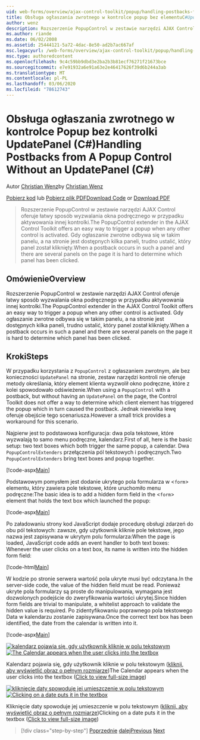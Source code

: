 ```yaml
---
uid: web-forms/overview/ajax-control-toolkit/popup/handling-postbacks-from-a-popup-control-without-an-updatepanel-cs
title: Obsługa ogłaszania zwrotnego w kontrolce popup bez elementuC#UpdatePanel () | Microsoft Docs
author: wenz
description: Rozszerzenie PopupControl w zestawie narzędzi AJAX Control oferuje łatwy sposób wyzwalania okna podręcznego w przypadku aktywowania innej kontrolki. Gdy ogłaszanie zwrotne odbywa się w funkcji su...
ms.author: riande
ms.date: 06/02/2008
ms.assetid: 25444121-5a72-4dac-8e50-ad2b7ac667af
msc.legacyurl: /web-forms/overview/ajax-control-toolkit/popup/handling-postbacks-from-a-popup-control-without-an-updatepanel-cs
msc.type: authoredcontent
ms.openlocfilehash: 9c4c59bb9dbd3e2ba2b3b81ecf76271f21673bce
ms.sourcegitcommit: e7e91932a6e91a63e2e46417626f39d6b244a3ab
ms.translationtype: MT
ms.contentlocale: pl-PL
ms.lasthandoff: 03/06/2020
ms.locfileid: "78612743"
---
```

# <a name="handling-postbacks-from-a-popup-control-without-an-updatepanel-c"></a><span data-ttu-id="2cdd6-104">Obsługa ogłaszania zwrotnego w kontrolce Popup bez kontrolki UpdatePanel (C#)</span><span class="sxs-lookup"><span data-stu-id="2cdd6-104">Handling Postbacks from A Popup Control Without an UpdatePanel (C#)</span></span>

<span data-ttu-id="2cdd6-105">Autor [Christian Wenz](https://github.com/wenz)</span><span class="sxs-lookup"><span data-stu-id="2cdd6-105">by [Christian Wenz](https://github.com/wenz)</span></span>

<span data-ttu-id="2cdd6-106">[Pobierz kod](https://download.microsoft.com/download/9/3/f/93f8daea-bebd-4821-833b-95205389c7d0/PopupControl3.cs.zip) lub [Pobierz plik PDF](https://download.microsoft.com/download/2/d/c/2dc10e34-6983-41d4-9c08-f78f5387d32b/popupcontrol3CS.pdf)</span><span class="sxs-lookup"><span data-stu-id="2cdd6-106">[Download Code](https://download.microsoft.com/download/9/3/f/93f8daea-bebd-4821-833b-95205389c7d0/PopupControl3.cs.zip) or [Download PDF](https://download.microsoft.com/download/2/d/c/2dc10e34-6983-41d4-9c08-f78f5387d32b/popupcontrol3CS.pdf)</span></span>

> <span data-ttu-id="2cdd6-107">Rozszerzenie PopupControl w zestawie narzędzi AJAX Control oferuje łatwy sposób wyzwalania okna podręcznego w przypadku aktywowania innej kontrolki.</span><span class="sxs-lookup"><span data-stu-id="2cdd6-107">The PopupControl extender in the AJAX Control Toolkit offers an easy way to trigger a popup when any other control is activated.</span></span> <span data-ttu-id="2cdd6-108">Gdy ogłaszanie zwrotne odbywa się w takim panelu, a na stronie jest dostępnych kilka paneli, trudno ustalić, który panel został kliknięty.</span><span class="sxs-lookup"><span data-stu-id="2cdd6-108">When a postback occurs in such a panel and there are several panels on the page it is hard to determine which panel has been clicked.</span></span>

## <a name="overview"></a><span data-ttu-id="2cdd6-109">Omówienie</span><span class="sxs-lookup"><span data-stu-id="2cdd6-109">Overview</span></span>

<span data-ttu-id="2cdd6-110">Rozszerzenie PopupControl w zestawie narzędzi AJAX Control oferuje łatwy sposób wyzwalania okna podręcznego w przypadku aktywowania innej kontrolki.</span><span class="sxs-lookup"><span data-stu-id="2cdd6-110">The PopupControl extender in the AJAX Control Toolkit offers an easy way to trigger a popup when any other control is activated.</span></span> <span data-ttu-id="2cdd6-111">Gdy ogłaszanie zwrotne odbywa się w takim panelu, a na stronie jest dostępnych kilka paneli, trudno ustalić, który panel został kliknięty.</span><span class="sxs-lookup"><span data-stu-id="2cdd6-111">When a postback occurs in such a panel and there are several panels on the page it is hard to determine which panel has been clicked.</span></span>

## <a name="steps"></a><span data-ttu-id="2cdd6-112">Kroki</span><span class="sxs-lookup"><span data-stu-id="2cdd6-112">Steps</span></span>

<span data-ttu-id="2cdd6-113">W przypadku korzystania z `PopupControl` z ogłaszaniem zwrotnym, ale bez konieczności `UpdatePanel` na stronie, zestaw narzędzi kontroli nie oferuje metody określania, który element klienta wyzwolił okno podręczne, które z kolei spowodowało odświeżenie.</span><span class="sxs-lookup"><span data-stu-id="2cdd6-113">When using a `PopupControl` with a postback, but without having an `UpdatePanel` on the page, the Control Toolkit does not offer a way to determine which client element has triggered the popup which in turn caused the postback.</span></span> <span data-ttu-id="2cdd6-114">Jednak niewielka lewę oferuje obejście tego scenariusza.</span><span class="sxs-lookup"><span data-stu-id="2cdd6-114">However a small trick provides a workaround for this scenario.</span></span>

<span data-ttu-id="2cdd6-115">Najpierw jest to podstawowa konfiguracja: dwa pola tekstowe, które wyzwalają to samo menu podręczne, kalendarz.</span><span class="sxs-lookup"><span data-stu-id="2cdd6-115">First of all, here is the basic setup: two text boxes which both trigger the same popup, a calendar.</span></span> <span data-ttu-id="2cdd6-116">Dwa `PopupControlExtenders` przełączenia pól tekstowych i podręcznych.</span><span class="sxs-lookup"><span data-stu-id="2cdd6-116">Two `PopupControlExtenders` bring text boxes and popup together.</span></span>

[!code-aspx[Main](handling-postbacks-from-a-popup-control-without-an-updatepanel-cs/samples/sample1.aspx)]

<span data-ttu-id="2cdd6-117">Podstawowym pomysłem jest dodanie ukrytego pola formularza w &lt;`form`&gt; elementu, który zawiera pole tekstowe, które uruchomiło menu podręczne:</span><span class="sxs-lookup"><span data-stu-id="2cdd6-117">The basic idea is to add a hidden form field in the &lt;`form`&gt; element that holds the text box which launched the popup:</span></span>

[!code-aspx[Main](handling-postbacks-from-a-popup-control-without-an-updatepanel-cs/samples/sample2.aspx)]

<span data-ttu-id="2cdd6-118">Po załadowaniu strony kod JavaScript dodaje procedurę obsługi zdarzeń do obu pól tekstowych: zawsze, gdy użytkownik kliknie pole tekstowe, jego nazwa jest zapisywana w ukrytym polu formularza:</span><span class="sxs-lookup"><span data-stu-id="2cdd6-118">When the page is loaded, JavaScript code adds an event handler to both text boxes: Whenever the user clicks on a text box, its name is written into the hidden form field:</span></span>

[!code-html[Main](handling-postbacks-from-a-popup-control-without-an-updatepanel-cs/samples/sample3.html)]

<span data-ttu-id="2cdd6-119">W kodzie po stronie serwera wartość pola ukryte musi być odczytana.</span><span class="sxs-lookup"><span data-stu-id="2cdd6-119">In the server-side code, the value of the hidden field must be read.</span></span> <span data-ttu-id="2cdd6-120">Ponieważ ukryte pola formularzy są proste do manipulowania, wymagana jest dozwolonych podejście do zweryfikowania wartości ukrytej.</span><span class="sxs-lookup"><span data-stu-id="2cdd6-120">Since hidden form fields are trivial to manipulate, a whitelist approach to validate the hidden value is required.</span></span> <span data-ttu-id="2cdd6-121">Po zidentyfikowaniu poprawnego pola tekstowego Data w kalendarzu zostanie zapisywana.</span><span class="sxs-lookup"><span data-stu-id="2cdd6-121">Once the correct text box has been identified, the date from the calendar is written into it.</span></span>

[!code-aspx[Main](handling-postbacks-from-a-popup-control-without-an-updatepanel-cs/samples/sample4.aspx)]

<span data-ttu-id="2cdd6-122">[![kalendarz pojawia się, gdy użytkownik kliknie w polu tekstowym](handling-postbacks-from-a-popup-control-without-an-updatepanel-cs/_static/image2.png)](handling-postbacks-from-a-popup-control-without-an-updatepanel-cs/_static/image1.png)</span><span class="sxs-lookup"><span data-stu-id="2cdd6-122">[![The Calendar appears when the user clicks into the textbox](handling-postbacks-from-a-popup-control-without-an-updatepanel-cs/_static/image2.png)](handling-postbacks-from-a-popup-control-without-an-updatepanel-cs/_static/image1.png)</span></span>

<span data-ttu-id="2cdd6-123">Kalendarz pojawia się, gdy użytkownik kliknie w polu tekstowym ([kliknij, aby wyświetlić obraz o pełnym rozmiarze](handling-postbacks-from-a-popup-control-without-an-updatepanel-cs/_static/image3.png))</span><span class="sxs-lookup"><span data-stu-id="2cdd6-123">The Calendar appears when the user clicks into the textbox ([Click to view full-size image](handling-postbacks-from-a-popup-control-without-an-updatepanel-cs/_static/image3.png))</span></span>

<span data-ttu-id="2cdd6-124">[![kliknięcie daty spowoduje jej umieszczenie w polu tekstowym](handling-postbacks-from-a-popup-control-without-an-updatepanel-cs/_static/image5.png)](handling-postbacks-from-a-popup-control-without-an-updatepanel-cs/_static/image4.png)</span><span class="sxs-lookup"><span data-stu-id="2cdd6-124">[![Clicking on a date puts it in the textbox](handling-postbacks-from-a-popup-control-without-an-updatepanel-cs/_static/image5.png)](handling-postbacks-from-a-popup-control-without-an-updatepanel-cs/_static/image4.png)</span></span>

<span data-ttu-id="2cdd6-125">Kliknięcie daty spowoduje jej umieszczenie w polu tekstowym ([kliknij, aby wyświetlić obraz o pełnym rozmiarze](handling-postbacks-from-a-popup-control-without-an-updatepanel-cs/_static/image6.png))</span><span class="sxs-lookup"><span data-stu-id="2cdd6-125">Clicking on a date puts it in the textbox ([Click to view full-size image](handling-postbacks-from-a-popup-control-without-an-updatepanel-cs/_static/image6.png))</span></span>

> [!div class="step-by-step"]
> <span data-ttu-id="2cdd6-126">[Poprzednie](handling-postbacks-from-a-popup-control-with-an-updatepanel-cs.md)
> [dalej](using-multiple-popup-controls-vb.md)</span><span class="sxs-lookup"><span data-stu-id="2cdd6-126">[Previous](handling-postbacks-from-a-popup-control-with-an-updatepanel-cs.md)
[Next](using-multiple-popup-controls-vb.md)</span></span>
